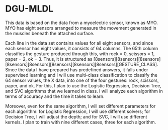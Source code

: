 # DGU-MLDL

This data is based on the data from a myoelectric sensor, known as MYO. MYO has eight sensors arranged to measure the movement generated in the muscles beneath the attached surface.

Each line in the data set contains values for all eight sensors, and since each sensor has eight values, it consists of 64 columns.
The 65th column classifies the gesture produced through this, with rock = 0, scissors = 1, paper = 2, ok = 3. Thus, it is structured as [8sensors][8sensors][8sensors][8sensors][8sensors][8sensors][8sensors][8sensors][GESTURE_CLASS].
Since the data I have prepared has predefined answers, it falls under supervised learning and I will use multi-class classification to classify the 64 sensor values, the X data, into one of the four gestures: rock, scissors, paper, and ok. For this, I plan to use the Logistic Regression, Decision Tree, and SVC algorithms that we learned in class. I will analyze each algorithm in terms of accuracy and the time it takes to learn.

Moreover, even for the same algorithm, I will set different parameters for each algorithm: for Logistic Regression, I will use different solvers; for Decision Tree, I will adjust the depth; and for SVC, I will use different kernels. I plan to train with nine different cases, three for each algorithm.
